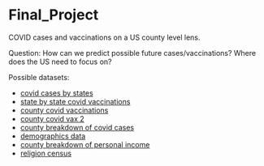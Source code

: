 # Final_Project

COVID cases and vaccinations on a US county level lens.

Question: How can we predict possible future cases/vaccinations? Where does the US need to focus on?


Possible datasets:

* [covid cases by states](https://data.cdc.gov/Case-Surveillance/United-States-COVID-19-Cases-and-Deaths-by-State-o/9mfq-cb36)
* [state by state covid vaccinations](https://ourworldindata.org/us-states-vaccinations)
* [county covid vaccinations](https://www.cdc.gov/coronavirus/2019-ncov/vaccines/distributing/reporting-counties.html)
* [county covid vax 2](https://data.cdc.gov/Vaccinations/COVID-19-Vaccinations-in-the-United-States-County/8xkx-amqh)
* [county breakdown of covid cases](https://usafacts.org/visualizations/coronavirus-covid-19-spread-map/)
* [demographics data](https://covid.cdc.gov/covid-data-tracker/#vaccination-demographic)
* [county breakdown of personal income](https://www.bea.gov/data/income-saving/personal-income-county-metro-and-other-areas)
* [religion census](https://www.prri.org/research/2020-census-of-american-religion/)

